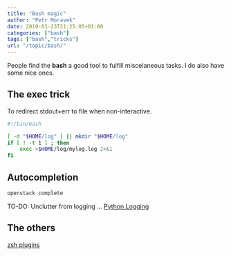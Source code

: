 ```yaml
---
title: "Bash magic"
author: "Petr Moravek"
date: 2019-03-23T21:25:05+01:00
categories: ["bash"]
tags: ["bash","tricks"]
url: "/topic/bash/"
---
```


People find the __bash__ a good tool to fulfill miscelaneous tasks. I do also have some nice ones.

<!--more-->

## The exec trick

To redirect stdout+err to file when non-interactive.

```bash
#!/bin/bash

[ -d "$HOME/log" ] || mkdir "$HOME/log"
if [ ! -t 1 ] ; then
    exec >$HOME/log/mylog.log 2>&1
fi
```

## Autocompletion

```bash
openstack complete
```

TO-DO: Unclutter from logging ... [Python Logging](https://fangpenlin.com/posts/2012/08/26/good-logging-practice-in-python/)

## The others

[zsh plugins](https://github.com/robbyrussell/oh-my-zsh/wiki/Plugins)
